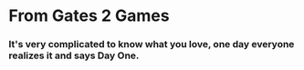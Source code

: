 # From Gates 2 Games
### It's very complicated to know what you love, one day everyone realizes it and says Day One.
